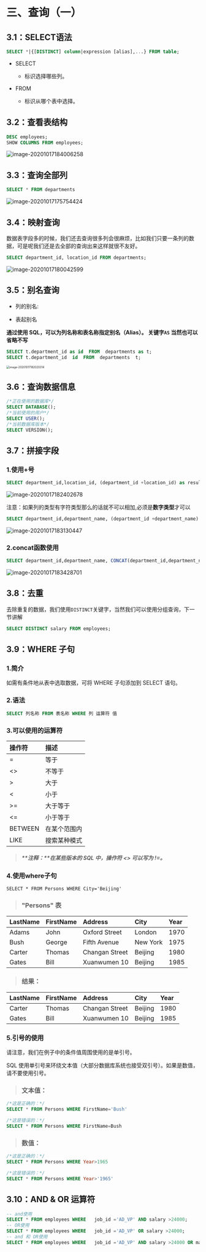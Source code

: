 # 三、查询（一）



## 3.1：SELECT语法



```sql
SELECT *|{[DISTINCT] column|expression [alias],...} FROM table;
```



+ SELECT  
  + 标识选择哪些列。

+ FROM   
  + 标识从哪个表中选择。



## 3.2：查看表结构



```sql
DESC employees;
SHOW COLUMNS FROM employees;
```

<img src="./images/image-20201017184006258.png" alt="image-20201017184006258" />



## 3.3：查询全部列



```sql
SELECT * FROM departments
```



<img src="./images/image-20201017175754424.png" alt="image-20201017175754424" />



## 3.4：映射查询



数据表字段多的时候，我们还去查询很多列会很麻烦，比如我们只要一条列的数据，可是呢我们还是去全部的查询出来这样就很不友好。



```sql
SELECT department_id, location_id FROM departments;
```



<img src="./images/image-20201017180042599.png" alt="image-20201017180042599" />



## 3.5：别名查询



+ 列的别名: 

+ 表起别名

**通过使用 SQL，可以为列名称和表名称指定别名（Alias）。 关键字`AS` 当然也可以省略不写**



```sql
SELECT t.department_id as id  FROM  departments as t;
SELECT t.department_id  id  FROM  departments  t;
```

<img src="./images/image-20201017182020314.png" alt="image-20201017182020314" style="zoom:50%;" />

## 3.6：查询数据信息



```sql
/*正在使用的数据库*/
SELECT DATABASE();
/*当前使用的用户*/
SELECT USER();
/*当前数据库版本*/
SELECT VERSION();
```



## 3.7：拼接字段



### 1.使用+号



```sql
SELECT department_id,location_id, (department_id +location_id) as result  FROM  departments ;
```



<img src="./images/image-20201017182402678.png" alt="image-20201017182402678" />



注意：如果列的类型有字符类型那么的话就不可以相加,必须是**数字类型**才可以



```sql
SELECT department_id,department_name, (department_id +department_name) as result  FROM  departments ;
```

<img src="./images/image-20201017183130447.png" alt="image-20201017183130447" />



### 2.concat函数使用



```sql
SELECT department_id,department_name, CONCAT(department_id,department_name) as result  FROM  departments ;
```



<img src="./images/image-20201017183428701.png" alt="image-20201017183428701" />



## 3.8：去重



去除重复的数据，我们使用`DISTINCT`关键字，当然我们可以使用分组查询，下一节讲解



```sql
SELECT DISTINCT salary FROM employees;
```



## 3.9：WHERE 子句



### 1.简介



如需有条件地从表中选取数据，可将 WHERE 子句添加到 SELECT 语句。



### 2.语法



```sql
SELECT 列名称 FROM 表名称 WHERE 列 运算符 值
```



### 3.可以使用的运算符



| 操作符  | 描述         |
| :------ | :----------- |
| =       | 等于         |
| <>      | 不等于       |
| >       | 大于         |
| <       | 小于         |
| >=      | 大于等于     |
| <=      | 小于等于     |
| BETWEEN | 在某个范围内 |
| LIKE    | 搜索某种模式 |

> ##### **注释：**在某些版本的 SQL 中，操作符 <> 可以写为 !=。





### 4.使用where子句



```
SELECT * FROM Persons WHERE City='Beijing'
```



> ### "Persons" 表



| LastName | FirstName | Address        | City     | Year |
| :------- | :-------- | :------------- | :------- | :--- |
| Adams    | John      | Oxford Street  | London   | 1970 |
| Bush     | George    | Fifth Avenue   | New York | 1975 |
| Carter   | Thomas    | Changan Street | Beijing  | 1980 |
| Gates    | Bill      | Xuanwumen 10   | Beijing  | 1985 |



> ### 结果：



| LastName | FirstName | Address        | City    | Year |
| :------- | :-------- | :------------- | :------ | :--- |
| Carter   | Thomas    | Changan Street | Beijing | 1980 |
| Gates    | Bill      | Xuanwumen 10   | Beijing | 1985 |



### 5.引号的使用



请注意，我们在例子中的条件值周围使用的是单引号。

SQL 使用单引号来环绕文本值（大部分数据库系统也接受双引号）。如果是数值，请不要使用引号。



> ### 文本值：



```sql
/*这是正确的：*/
SELECT * FROM Persons WHERE FirstName='Bush'

/*这是错误的：*/
SELECT * FROM Persons WHERE FirstName=Bush
```



> ### 数值：



```sql
/*这是正确的：*/
SELECT * FROM Persons WHERE Year>1965

/*这是错误的：*/
SELECT * FROM Persons WHERE Year>'1965'
```



## 3.10：AND & OR 运算符



```sql
-- and使用
SELECT * FROM employees WHERE   job_id ='AD_VP' AND salary >24000;
-- OR使用
SELECT * FROM employees WHERE   job_id ='AD_VP' OR salary >24000;
-- and 和 OR使用
SELECT * FROM employees WHERE   job_id ='AD_VP' AND salary >24000 OR manager_id = 100;
```


